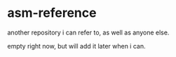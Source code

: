# asm-reference
another repository i can refer to, as well as anyone else.


empty right now, but will add it later when i can.

